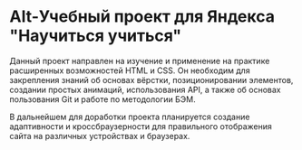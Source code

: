 # Alt-Учебный проект для Яндекса "Научиться учиться"

Данный проект направлен на изучение и применение на практике расширенных возможностей HTML и CSS. Он необходим для закрепления знаний об основах вёрстки, позиционировании элементов, создании простых анимаций, использования API, а также об основах пользования Git и работе по методологии БЭМ.

В дальнейшем для доработки проекта планируется создание адаптивности и кроссбраузерности для правильного отображения сайта на различных устройствах и браузерах.
